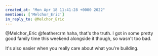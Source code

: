 ```yaml
---
created_at: "Mon Apr 18 11:41:28 +0000 2022"
mentions: ['Melchor_Eric']
in_reply_to: @Melchor_Eric
---
```


@Melchor_Eric @feathercrm haha, that's the truth. I got in some pretty good family time this weekend alongside it though, so wasn't too bad. 

It's also easier when you really care about what you're building.